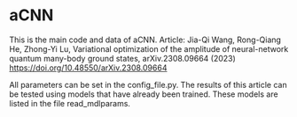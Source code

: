 # aCNN
This is the main code and data of aCNN. Article: Jia-Qi Wang, Rong-Qiang He, Zhong-Yi Lu, Variational optimization of the amplitude of neural-network quantum many-body ground states, arXiv.2308.09664 (2023) https://doi.org/10.48550/arXiv.2308.09664

All parameters can be set in the config_file.py. The results of this article can be tested using models that have already been trained. These models are listed in the file read_mdlparams.
